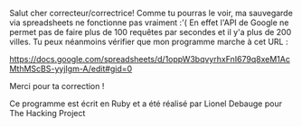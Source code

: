 Salut cher correcteur/correctrice! Comme tu pourras le voir, ma sauvegarde via spreadsheets ne fonctionne pas vraiment :'(
En effet l'API de Google ne permet pas de faire plus de 100 requêtes par secondes et il y'a plus de 200 villes.
Tu peux néanmoins vérifier que mon programme marche à cet URL :

https://docs.google.com/spreadsheets/d/1oppW3bqvyrhxFnI679q8xeM1AcMthMScBS-yyjIgm-A/edit#gid=0

Merci pour ta correction !








Ce programme est écrit en Ruby et a été réalisé par Lionel Debauge pour The Hacking Project
